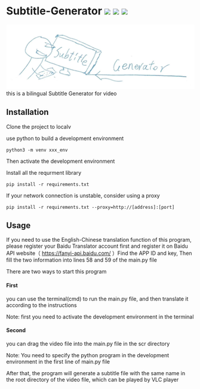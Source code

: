 # Subtitle-Generator  ![](https://img.shields.io/badge/license-MIT-blue)  ![](https://img.shields.io/badge/versions-beta--0.1-orange)  ![](https://img.shields.io/badge/platform-win--64-lightgrey)
![image](logo.jpg)
this is a bilingual Subtitle Generator for video


## Installation

Clone the project to localv

use python to build a development environment
```
python3 -m venv xxx_env
```

Then activate the development environment

Install all the requrment library
```
pip install -r requirements.txt
```

If your network connection is unstable, consider using a proxy
```
pip install -r requirements.txt --proxy=http://[address]:[port]
```


## Usage
If you need to use the English-Chinese translation function of this program, please register your Baidu Translator account first and register it on Baidu API website（ https://fanyi-api.baidu.com/ ）Find the APP ID and key, Then fill the two information into lines 58 and 59 of the main.py file

There are two ways to start this program

#### First
you can use the terminal(cmd) to run the main.py file, and then translate it according to the instructions

Note: first you need to activate the development environment in the terminal

#### Second
you can drag the video file into the main.py file in the scr directory

Note: You need to specify the python program in the development environment in the first line of main.py file

After that, the program will generate a subtitle file with the same name in the root directory of the video file, which can be played by VLC player



